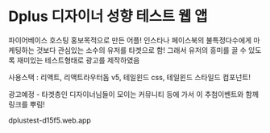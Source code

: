 # Dplus 디자이너 성향 테스트 웹 앱

파이어베이스 호스팅
홍보목적으로 만든 어플!
인스타나 페이스북의 불특정다수에게 마케팅하는 것보다 관심있는 소수의 유저를 타겟으로 함!
그래서 유저의 흥미를 끌 수 있도록 재미있는 테스트형태로 광고를 제작하였음

사용스택 : 리액트, 리액트라우터돔 v5, 테일윈드 css, 테일윈드 스타일드 컴포넌트!

광고예정 - 타겟층인 디자이너님들이 모이는 커뮤니티 등에 가서 이 추첨이벤트와 함께 링크를 뿌림!

dplustest-d15f5.web.app

